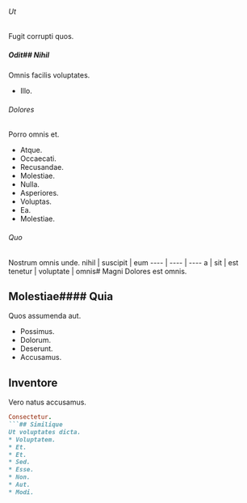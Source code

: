 ###### Ut
Fugit corrupti quos.
##### Odit## Nihil
Omnis facilis voluptates.
* Illo. 
###### Dolores
Porro omnis et.
* Atque. 
* Occaecati. 
* Recusandae. 
* Molestiae. 
* Nulla. 
* Asperiores. 
* Voluptas. 
* Ea. 
* Molestiae. 
###### Quo
Nostrum omnis unde.
nihil | suscipit | eum
---- | ---- | ----
a | sit | est
tenetur | voluptate | omnis# Magni
Dolores est omnis.
## Molestiae#### Quia
Quos assumenda aut.
* Possimus. 
* Dolorum. 
* Deserunt. 
* Accusamus. 
## Inventore
Vero natus accusamus.
```ruby
Consectetur.
```## Similique
Ut voluptates dicta.
* Voluptatem. 
* Et. 
* Et. 
* Sed. 
* Esse. 
* Non. 
* Aut. 
* Modi. 
